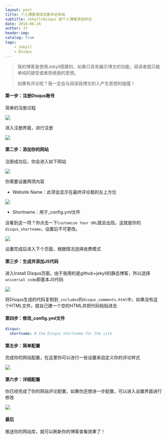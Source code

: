 ```yaml
---
layout: post
title: 个人博客添加访客评论系统
subtitle: Jekyll+Disqus 给个人博客添加评论
date: 2018-06-26
author: JY
header-img: 
catalog: true
tags: 
    - Jekyll
    - Disqus
---
```

> 我的博客是使用Jekyll搭建的，如果只具有展示博文的功能，阅读者就只能单纯的接受或者拒绝我的思想。
>
> 如果有评论呢？我一定会与阅读我博文的人产生思想的碰撞！


#### 第一步：注册Disqus账号

简单的注册过程

![](https://ws4.sinaimg.cn/large/006tNc79ly1fzgwtlzmbwj311h0egmye.jpg)

进入注册界面，进行注册

![](https://ws2.sinaimg.cn/large/006tNc79ly1fzgwtycelzj30p50oot9p.jpg)

#### 第二步：添加你的网站

注册成功后，你会进入如下网站

![](https://ws3.sinaimg.cn/large/006tNc79ly1fzgwu6mj8tj30l60kpjsv.jpg)

你需要设置两项内容

- Website Name：此项会显示在最终评论框的左上方位

![](https://ws3.sinaimg.cn/large/006tNc79ly1fzgwulr3f3j319k0m076i.jpg)

- Shortname：用于_config.yml文件

没看到这一项？你点击一下`Customize Your URL`就会出现。这就是你的`disqus_shortname`，设置后不可更改。

![](https://ws3.sinaimg.cn/large/006tNc79ly1fzgwvbjztaj30u00vadju.jpg)

设置完成后进入下个页面，根据情况选择收费模式

#### 第三步：生成并添加JS代码

进入Install Disqus页面，由于我用的是github+jekyll的静态博客，所以选择`universal code`即基本JS代码

![](https://ws3.sinaimg.cn/large/006tNc79ly1fzgwv2524cj30sg0q5goe.jpg)

将Disqus生成的代码复制到`_includes`的`disqus_comments.html`中，如果没有这个HTML文件，就自己建一个空的HTML并把代码粘贴进去

#### 第四步：修改_config.yml文件

```yaml
disqus:
  shortname: # the Disqus shortname for the site
```

#### 第五步：简单配置

完成你的网站配置，在这里你可以进行一些设置来自定义你的评论样式

![](https://ws2.sinaimg.cn/large/006tNc79ly1fzgwvltf0fj310p0n9dhc.jpg)

#### 第六步：详细配置

你已经完成了你的网站评论配置，如果你还想进一步配置，可以进入设置界面进行修改

![](https://ws4.sinaimg.cn/large/006tNc79ly1fzgwvu5d8sj30u0114tjl.jpg)

#### 最后

推送你的网站库，就可以刷新你的博客查看效果了！

